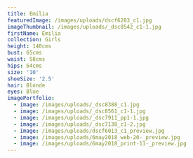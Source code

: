 ```yaml
---
title: Emilia
featuredImage: /images/uploads/dscf6283_c1.jpg
imageThumbnail: /images/uploads/_dsc8542_c1-1.jpg
firstName: Emilia
collection: Girls
height: 140cms
bust: 65cms
waist: 58cms
hips: 64cms
size: '10'
shoeSize: '2.5'
hair: Blonde
eyes: Blue
imagePortfolio:
  - image: /images/uploads/_dsc8388_c1.jpg
  - image: /images/uploads/_dsc8561_c1-1.jpg
  - image: /images/uploads/_dsc7911_pp1-1.jpg
  - image: /images/uploads/_dsc7138_c1-2.jpg
  - image: /images/uploads/dscf6013_c1_preview.jpg
  - image: /images/uploads/6may2018_web-20-_preview.jpg
  - image: /images/uploads/6may2018_print-11-_preview.jpg
---
```


